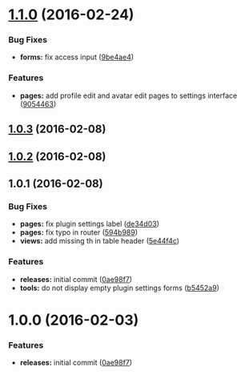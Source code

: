 <a name="1.1.0"></a>
# [1.1.0](https://github.com/hypeJunction/Elgg-user_settings/compare/1.0.3...v1.1.0) (2016-02-24)


### Bug Fixes

* **forms:** fix access input ([9be4ae4](https://github.com/hypeJunction/Elgg-user_settings/commit/9be4ae4))

### Features

* **pages:** add profile edit and avatar edit pages to settings interface ([9054463](https://github.com/hypeJunction/Elgg-user_settings/commit/9054463))



<a name="1.0.3"></a>
## [1.0.3](https://github.com/hypeJunction/Elgg-user_settings/compare/1.0.2...v1.0.3) (2016-02-08)




<a name="1.0.2"></a>
## [1.0.2](https://github.com/hypeJunction/Elgg-user_settings/compare/1.0.1...v1.0.2) (2016-02-08)




<a name="1.0.1"></a>
## 1.0.1 (2016-02-08)


### Bug Fixes

* **pages:** fix plugin settings label ([de34d03](https://github.com/hypeJunction/Elgg-user_settings/commit/de34d03))
* **pages:** fix typo in router ([594b989](https://github.com/hypeJunction/Elgg-user_settings/commit/594b989))
* **views:** add missing th in table header ([5e44f4c](https://github.com/hypeJunction/Elgg-user_settings/commit/5e44f4c))

### Features

* **releases:** initial commit ([0ae98f7](https://github.com/hypeJunction/Elgg-user_settings/commit/0ae98f7))
* **tools:** do not display empty plugin settings forms ([b5452a9](https://github.com/hypeJunction/Elgg-user_settings/commit/b5452a9))



<a name="1.0.0"></a>
# 1.0.0 (2016-02-03)


### Features

* **releases:** initial commit ([0ae98f7](https://github.com/hypeJunction/Elgg-user_settings/commit/0ae98f7))



